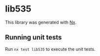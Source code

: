 # lib535

This library was generated with [Nx](https://nx.dev).

## Running unit tests

Run `nx test lib535` to execute the unit tests.
